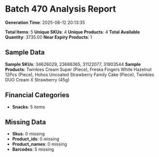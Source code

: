# Batch 470 Analysis Report

**Generation Time**: 2025-08-12 20:13:35

**Total Items**: 5
**Unique SKUs**: 4
**Unique Products**: 4
**Total Available Quantity**: 3735.00
**Near Expiry Products**: 1

## Sample Data
**Sample SKUs**: 34626029, 23686365, 31122077, 31903544
**Sample Products**: Twinkies Cream Super (Piece), Freska Fingers White Hazelnut 12Pcs (Piece), Hohos Uncoated Strawberry Family Cake (Piece), Twinkies DUO Cream X Strawberry (45g)

## Financial Categories
- **Snacks**: 5 items

## Missing Data
- **Skus**: 0 missing
- **Product_ids**: 0 missing
- **Product_names**: 0 missing
- **Barcodes**: 5 missing
